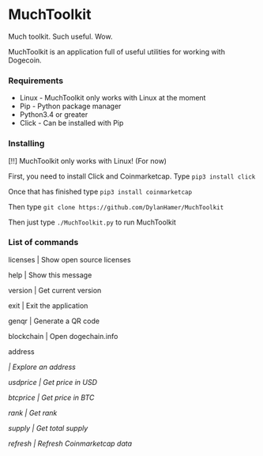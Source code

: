 # MuchToolkit
Much toolkit. Such useful. Wow.

MuchToolkit is an application full of useful utilities for working with Dogecoin.

### Requirements
- Linux - MuchToolkit only works with Linux at the moment
- Pip - Python package manager
- Python3.4 or greater
- Click - Can be installed with Pip

### Installing
[!!] MuchToolkit only works with Linux! (For now)

First, you need to install Click and Coinmarketcap.
Type `pip3 install click`

Once that has finished type `pip3 install coinmarketcap`

Then type `git clone https://github.com/DylanHamer/MuchToolkit`

Then just type `./MuchToolkit.py` to run MuchToolkit

### List of commands
licenses          | Show open source licenses

help              | Show this message

version           | Get current version

exit              | Exit the application

genqr             | Generate a QR code

blockchain        | Open dogechain.info

address <address> | Explore an address

usdprice          | Get price in USD

btcprice          | Get price in BTC

rank              | Get rank

supply            | Get total supply

refresh           | Refresh Coinmarketcap data

